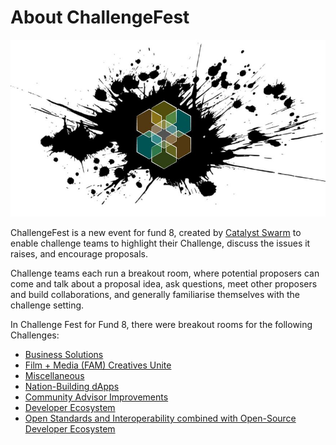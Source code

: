 # About ChallengeFest

![](<../.gitbook/assets/swarm logo.JPG>)

ChallengeFest is a new event for fund 8, created by [Catalyst Swarm](https://catalystswarm.com) to enable challenge teams to highlight their Challenge, discuss the issues it raises, and encourage proposals.

Challenge teams each run a breakout room, where potential proposers can come and talk about a proposal idea, ask questions, meet other proposers and build collaborations, and generally familiarise themselves with the challenge setting.

In Challenge Fest for Fund 8, there were breakout rooms for the following Challenges:

* [Business Solutions](https://quality-assurance-dao.gitbook.io/qadao-transcription-service/challenge-fest-fund-8-5th-march-2022/rooms/business-solutions-room)
* [Film + Media (FAM) Creatives Unite](https://quality-assurance-dao.gitbook.io/qadao-transcription-service/challenge-fest-fund-8-5th-march-2022/rooms/fam-film-+-media-room)
* [Miscellaneous](https://quality-assurance-dao.gitbook.io/qadao-transcription-service/challenge-fest-fund-8-5th-march-2022/rooms/miscellaneous-room)
* [Nation-Building dApps](https://quality-assurance-dao.gitbook.io/qadao-transcription-service/challenge-fest-fund-8-5th-march-2022/rooms/nation-building-dapps-room)
* [Community Advisor Improvements](https://quality-assurance-dao.gitbook.io/qadao-transcription-service/challenge-fest-fund-8-5th-march-2022/rooms/community-advisor-improvements-room)
* [Developer Ecosystem](https://quality-assurance-dao.gitbook.io/qadao-transcription-service/challenge-fest-fund-8-5th-march-2022/rooms/developer-ecosystem-room)&#x20;
* [Open Standards and Interoperability combined with Open-Source Developer Ecosystem](https://quality-assurance-dao.gitbook.io/qadao-transcription-service/challenge-fest-fund-8-5th-march-2022/rooms/open-source-dev-ecosystem-and-open-standards-and-interoperability-room-combined)

